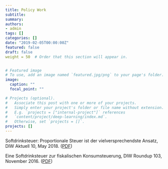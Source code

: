 ```yaml
---
title: Policy Work
subtitle: 
summary: 
authors:
- admin
tags: []
categories: []
date: "2019-02-05T00:00:00Z"
featured: false
draft: false
weight = 50  # Order that this section will appear in.


# Featured image
# To use, add an image named `featured.jpg/png` to your page's folder. 
image:
  caption: ""
  focal_point: ""

# Projects (optional).
#   Associate this post with one or more of your projects.
#   Simply enter your project's folder or file name without extension.
#   E.g. `projects = ["internal-project"]` references 
#   `content/project/deep-learning/index.md`.
#   Otherwise, set `projects = []`.
projects: []
---
```


Softdrinksteuer: Proportionale Steuer ist der vielversprechendste Ansatz, DIW Aktuell 10, May 2018. (<a href="https://www.diw.de/documents/publikationen/73/diw_01.c.583812.de/diw_aktuell_10.pdf" target="_blank">PDF</a>)

Eine Softdrinksteuer zur fiskalischen Konsumsteuerung, DIW Roundup 103, November 2016. (<a href="https://www.diw.de/documents/publikationen/73/diw_01.c.546337.de/diw_roundup_103_de.pdf" target="_blank">PDF</a>)
